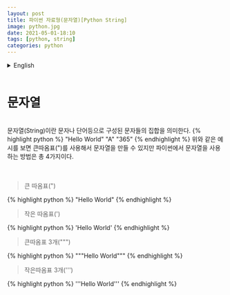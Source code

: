 ```yaml
---
layout: post
title: 파이썬 자료형(문자열)[Python String]
image: python.jpg
date: 2021-05-01-18:10
tags: [python, string]
categories: python
---
```


<details>
<summary>English</summary>
<div markdown="1">


-----------------------------------------------------------------------------------------------
------------------------------------------------------------------------------------------------------------------------------------------------------------------------------------------------
</div>
</details>
<br>

문자열
=====
<br>
문자열(String)이란 문자나 단어등으로 구성된 문자들의 집합을 의미한다.
{% highlight python %}
"Hello World"
"A"
"365"
{% endhighlight %}
위와 같은 예시를 보면 큰따옴표(")를 사용해서 문자열을 만들 수 있지만 파이썬에서 문자열을 사용하는 방법은 총 4가지이다.<br><br><br>


<Blockquote>큰 따옴표(")</Blockquote>
{% highlight python %}
"Hello World"
{% endhighlight %}
<br>

<Blockquote>작은 따옴표(')</Blockquote>
{% highlight python %}
'Hello World'
{% endhighlight %}
<br>

<Blockquote>큰따옴표 3개(""")</Blockquote>
{% highlight python %}
"""Hello World"""
{% endhighlight %}
<br>

<Blockquote>작은따옴표 3개(''')</Blockquote>
{% highlight python %}
'''Hello World'''
{% endhighlight %}
<br><br><br>

